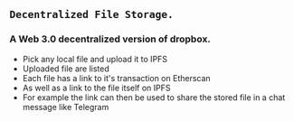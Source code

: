 ## ``` Decentralized File Storage. ```

### A Web 3.0 decentralized version of dropbox.

 - Pick any local file and upload it to IPFS
 - Uploaded file are listed 
 - Each file has a link to it's transaction on Etherscan 
 - As well as a link to the file itself on IPFS 
 - For example the link can then be used to share the stored file in a chat message like Telegram

